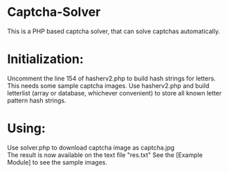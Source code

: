 # Captcha-Solver
This is a PHP based captcha solver, that can solve captchas automatically.

# Initialization:
Uncomment the line 154 of hasherv2.php to build hash strings for letters. This needs some sample captcha images.
Use hasherv2.php and build letterlist (array or database, whichever convenient) to store all known letter pattern hash strings.

# Using:
Use solver.php to download captcha image as captcha.jpg  
The result is now available on the text file "res.txt"
See the [Example Module] to see the sample images.
